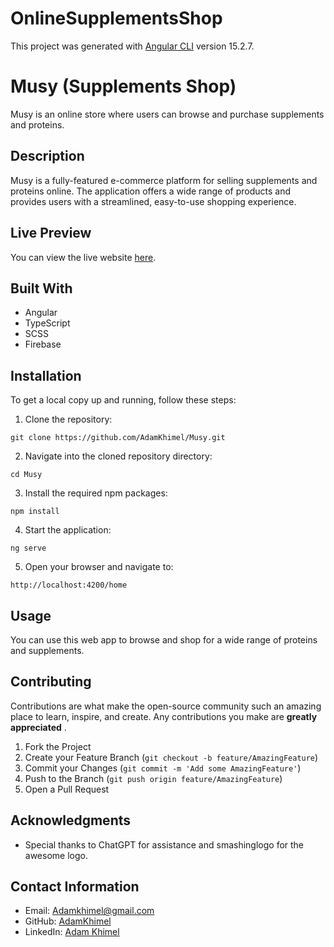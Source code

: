 # OnlineSupplementsShop

This project was generated with [Angular CLI](https://github.com/angular/angular-cli) version 15.2.7.

# Musy (Supplements Shop)

Musy is an online store where users can browse and purchase supplements and proteins.

## Description

Musy is a fully-featured e-commerce platform for selling supplements and proteins online. The application offers a wide range of products and provides users with a streamlined, easy-to-use shopping experience.

## Live Preview

You can view the live website [here](https://online-supplements-shop.web.app/home).

## Built With

* Angular
* TypeScript
* SCSS
* Firebase


## Installation

To get a local copy up and running, follow these steps:

1. Clone the repository:

`git clone https://github.com/AdamKhimel/Musy.git`

2. Navigate into the cloned repository directory:

`cd Musy`

3. Install the required npm packages:

`npm install`

4. Start the application:

`ng serve`

5. Open your browser and navigate to:

`http://localhost:4200/home`


## Usage

You can use this web app to browse and shop for a wide range of proteins and supplements.


## Contributing

Contributions are what make the open-source community such an amazing place to learn, inspire, and create. Any contributions you make are  **greatly appreciated** .

1. Fork the Project
2. Create your Feature Branch (`git checkout -b feature/AmazingFeature`)
3. Commit your Changes (`git commit -m 'Add some AmazingFeature'`)
4. Push to the Branch (`git push origin feature/AmazingFeature`)
5. Open a Pull Request


## Acknowledgments

* Special thanks to ChatGPT for assistance and smashinglogo for the awesome logo.


## Contact Information

* Email: [Adamkhimel@gmail.com](mailto:Adamkhimel@gmail.com)
* GitHub: [AdamKhimel](https://github.com/AdamKhimel/)
* LinkedIn: [Adam Khimel](https://www.linkedin.com/in/adamkhimel/)
